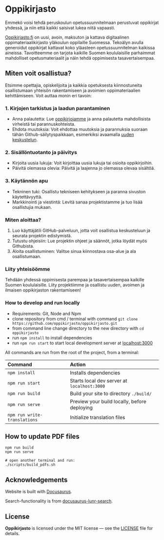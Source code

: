 # Oppikirjasto

Emmekö voisi tehdä peruskoulun opetussuunnitelmaan perustuvat oppikirjat yhdessä, ja niin että kaikki saisivat lukea niitä vapaasti.

[Oppikirjasto.fi](https://www.oppikirjasto.fi) on uusi, avoin, maksuton ja kattava digitaalinen oppimateriaalikirjasto yläkoulun oppilaille Suomessa. Tekoälyn avulla generoidut oppikirjat kattavat koko yläasteen opetussuunnitelman kaikissa aineissa. Tavoitteemme on tarjota kaikille Suomen koululaisille parhaimmat mahdolliset opetusmateriaalit ja näin tehdä oppimisesta tasavertaisempaa.

## Miten voit osallistua?

Etsimme opettajia, opiskelijoita ja kaikkia opetuksesta kiinnostuneita osallistumaan yhteisön rakentamiseen ja avoimien oppimateriaalien kehittämiseen. Voit auttaa monin eri tavoin:

### 1. Kirjojen tarkistus ja laadun parantaminen
- Anna palautetta: Lue [oppikirjojamme](https://www.oppikirjasto.fi) ja anna palautetta mahdollisista virheistä tai parannuskohteista.
- Ehdota muutoksia: Voit ehdottaa muutoksia ja parannuksia suoraan tähän Github-säilytyspaikkaan, esimerkiksi avaamalla [uuden keskustelun](https://github.com/oppikirjasto/oppikirjasto/issues).

### 2. Sisällöntuotanto ja päivitys
- Kirjoita uusia lukuja: Voit kirjoittaa uusia lukuja tai osioita oppikirjoihin.
- Päivitä olemassa olevia: Päivitä ja laajenna jo olemassa olevaa sisältöä.

### 3. Käytännön apu
- Tekninen tuki: Osallistu tekniseen kehitykseen ja paranna sivuston käytettävyyttä.
- Markkinointi ja viestintä: Levitä sanaa projektistamme ja tuo lisää osallistujia mukaan.

### Miten aloittaa?

1. Luo käyttäjätili GitHub-palveluun, jotta voit osallistua keskusteluun ja seurata projektin edistymistä.
2. Tutustu ohjeisiin: Lue projektin ohjeet ja säännöt, jotka löydät myös Githubista.
3. Aloita osallistuminen: Valitse sinua kiinnostava osa-alue ja ala osallistumaan.

### Liity yhteisöömme

Tehdään yhdessä oppimisesta parempaa ja tasavertaisempaa kaikille Suomen koululaisille. Liity projektiimme ja osallistu uuden, avoimen ja ilmaisen oppikirjaston rakentamiseen!

### How to develop and run locally

- Requirements: Git, Node and Npm
- clone repository from cmd / terminal with command `git clone https://github.com/oppikirjasto/oppikirjasto.git`
- from command line change directory to the new directory with `cd oppikirjasto`
- run `npm install` to install dependencies
- run `npm run start` to start local development server at [localhost:3000](localhost:3000) 

All commands are run from the root of the project, from a terminal:

| Command                       | Action                                             |
| :---------------------------- | :------------------------------------------------- |
| `npm install`                 | Installs dependencies                              |
| `npm run start`               | Starts local dev server at `localhost:3000`        |
| `npm run build`               | Build your site to directory `./build/`            |
| `npm run serve`               | Preview your build locally, before deploying       |
| `npm run write-translations`  | Initialize translation files                       |

## How to update PDF files

```
npm run build
npm run serve

# open another terminal and run:
./scripts/build_pdfs.sh
```

## Acknowledgements

Website is built with [Docusaurus](https://github.com/facebook/docusaurus).

Search-functionality is from [docusaurus-lunr-search](https://github.com/praveenn77/docusaurus-lunr-search).

## License

**Oppikirjasto** is licensed under the MIT license — see the [LICENSE](./LICENSE.md) file for details.
